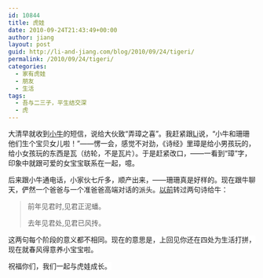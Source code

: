 ```yaml
---
id: 10844
title: 虎娃
date: 2010-09-24T21:43:49+00:00
author: jiang
layout: post
guid: http://li-and-jiang.com/blog/2010/09/24/tigeri/
permalink: /2010/09/24/tigeri/
categories:
  - 家有虎娃
  - 朋友
  - 生活
tags:
  - 吾与二三子，平生结交深
  - 虎
---
```

大清早就收到[小牛](http://li-and-jiang.com/blog/2006/06/05/%E5%90%BE%E4%B8%8E%E4%BA%8C%E4%B8%89%E5%AD%90%EF%BC%8C%E5%B9%B3%E7%94%9F%E7%BB%93%E4%BA%A4%E6%B7%B1%E2%80%94%E2%80%94%E8%AF%B8%E5%AD%90%E8%A1%8C%E7%8A%B6%E4%B9%8B-%E6%88%91%E7%9A%84%E6%9C%8B%E5%8F%8B/)的短信，说给大伙致“弄璋之喜”。我赶紧跟[Li](http://li-and-jiang.com/blog/author/li/)说，“小牛和珊珊他们生个宝贝女儿啦！”——愣一会，感觉不对劲，《诗经》里璋是给小男孩玩的，给小女孩玩的东西是瓦（纺轮，不是瓦片）。于是赶紧改口，——一看到“璋”字，印象中就跟可爱的女宝宝联系在一起，噫。

后来跟小牛通电话，小家伙七斤多，顺产出来，——珊珊真是好样的。现在跟牛聊天，俨然一个爸爸与一个准爸爸高端对话的派头。[以前](http://li-and-jiang.com/blog/2006/06/05/%E5%90%BE%E4%B8%8E%E4%BA%8C%E4%B8%89%E5%AD%90%EF%BC%8C%E5%B9%B3%E7%94%9F%E7%BB%93%E4%BA%A4%E6%B7%B1%E2%80%94%E2%80%94%E8%AF%B8%E5%AD%90%E8%A1%8C%E7%8A%B6%E4%B9%8B-%E6%88%91%E7%9A%84%E6%9C%8B%E5%8F%8B/)转过两句诗给牛：

> 前年见君时,见君正泥蟠。
> 
> 去年见君处,见君已风抟。

<font style="background-color: #ffffff">这两句每个阶段的意义都不相同。现在的意思是，上回见你还在四处为生活打拼，现在就春风得意养小宝宝啦。</font>

<font style="background-color: #ffffff">祝福你们，我们一起与虎娃成长。</font>